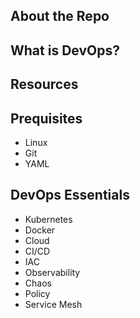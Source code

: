 ## About the Repo

## What is DevOps?

## Resources

## Prequisites
  - Linux
  - Git
  - YAML
  
## DevOps Essentials
  - Kubernetes
  - Docker
  - Cloud
  - CI/CD
  - IAC
  - Observability
  - Chaos
  - Policy
  - Service Mesh

